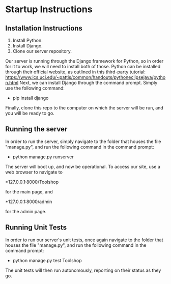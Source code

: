 # Startup Instructions


## Installation Instructions

1. Install Python.
2. Install Django.
3. Clone our server repository.

Our server is running through the Django framework for Python, so in order for it to work, we will need to install both of those.  Python can be installed through their official website, as outlined in this third-party tutorial:
https://www.ics.uci.edu/~pattis/common/handouts/pythoneclipsejava/python.html
Next, we can install Django through the command prompt.  Simply use the following command:

* pip install django

Finally, clone this repo to the computer on which the server will be run, and you will be ready to go.

## Running the server

In order to run the server, simply navigate to the folder that houses the file "manage.py", and run the following command in the command prompt:

* python manage.py runserver

The server will boot up, and now be operational.  To access our site, use a web browser to navigate to

*127.0.0.1:8000/Toolshop

for the main page, and

*127.0.0.1:8000/admin

for the admin page.

## Running Unit Tests

In order to run our server's unit tests, once again navigate to the folder that houses the file "manage.py", and run the following command in the command prompt:

* python manage.py test Toolshop

The unit tests will then run autonomously, reporting on their status as they go.